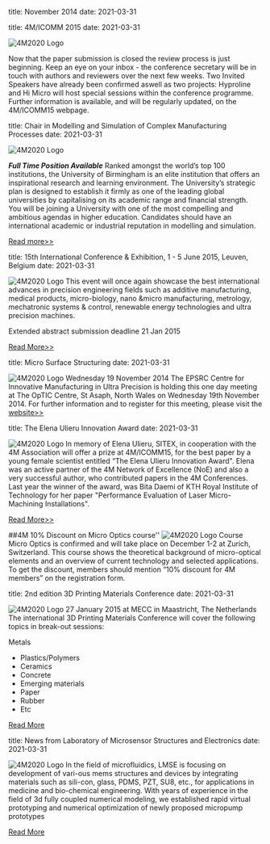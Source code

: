 title: November 2014
date: 2021-03-31

title: 4M/ICOMM 2015
date: 2021-03-31

![4M2020 Logo]("/assets/images/conference.jpg)

Now that the paper submission is closed the review process is just beginning. Keep an eye on your inbox - the conference secretary will be in touch with authors and reviewers over the next few weeks.
Two Invited Speakers have already been confirmed aswell as two projects: Hyproline  and Hi Micro will host special sessions within the conference programme. Further information is available, and will be regularly updated, on the 4M/ICOMM15 webpage.



title: Chair in Modelling and Simulation of Complex Manufacturing Processes
date: 2021-03-31

![4M2020 Logo]("/assets/images/uob.jpg)

***Full Time Position Available***
Ranked amongst the world’s top 100 institutions, the University of Birmingham is an elite institution that offers an inspirational research and learning environment. The University’s strategic plan is designed to establish it firmly as one of the leading global universities by capitalising on its academic range and financial strength. You will be joining a University with one of the most compelling and ambitious agendas in higher education. Candidates should have an international academic or industrial reputation in modelling and simulation.

[Read more>>](http://4m-association.us1.list-manage2.com/track/click?u=4a3e2307c8444f1ffd4221249&id=e0fafc3812&e=c9b7331d9b)


title: 15th International Conference & Exhibition, 1 - 5 June 2015, Leuven, Belgium
date: 2021-03-31

![4M2020 Logo]("/assets/images/euspen.jpg)
This event will once again showcase the best international advances in precision engineering fields such as additive manufacturing, medical products, micro-biology, nano &micro manufacturing, metrology, mechatronic systems & control, renewable energy technologies and ultra precision machines.

Extended abstract submission deadline 21 Jan 2015

[Read More>>](http://www.euspen.eu/OurEvents/Leuven2015.aspx)


title: Micro Surface Structuring
date: 2021-03-31

![4M2020 Logo]("/assets/images/micro-surface-structuring.jpg)
Wednesday 19 November 2014 
The EPSRC Centre for Innovative Manufacturing in Ultra Precision is holding this one day meeting at The OpTIC Centre, St Asaph, North Wales on Wednesday 19th November 2014.
For further information and to register for this meeting, please visit the [website>>](http://4m-association.us1.list-manage.com/track/click?u=4a3e2307c8444f1ffd4221249&id=50a516accf&e=c9b7331d9b)


title: The Elena Ulieru Innovation Award
date: 2021-03-31

![4M2020 Logo]("/assets/images/eu-award.jpg)
In memory of Elena Ulieru, SITEX, in cooperation with the 4M Association will offer a prize at 4M/ICOMM15, for the best paper by a young female scientist entitled “The Elena Ulieru Innovation Award". Elena was an active partner of the 4M Network of Excellence (NoE) and also a very successful author, who contributed papers in the 4M Conferences.
Last year the winner of the award, was Bita Daemi of KTH Royal Institute of Technology for her paper "Performance Evaluation of Laser Micro-Machining Installations".

[Read More>>](http://4m-association.us1.list-manage.com/track/click?u=4a3e2307c8444f1ffd4221249&id=b068b73b2d&e=c9b7331d9b)


##4M 10% Discount on Micro Optics course''
![4M2020 Logo]("/assets/images/fsrm.jpg)
Course Micro Optics is confirmed and will take place on December 1-2 at Zurich, Switzerland.
This course shows the theoretical background of micro-optical elements and an overview of current technology and selected applications.
To get the discount, members should mention “10% discount for 4M members” on the registration form.


title: 2nd edition 3D Printing Materials Conference
date: 2021-03-31

![4M2020 Logo]("/assets/images/3d-printing.jpg)
27 January 2015 at MECC in Maastricht, The Netherlands
The international 3D Printing Materials Conference will cover the following topics in break-out sessions:

Metals
<ul>
    <li>Plastics/Polymers</li>
    <li>Ceramics</li>
    <li>Concrete</li>
    <li>Emerging materials</li>
    <li>Paper</li>
    <li>Rubber</li>
    <li>Etc</li>
</ul>
    
[Read More](http://4m-association.us1.list-manage.com/track/click?u=4a3e2307c8444f1ffd4221249&id=4405f1bfb2&e=c9b7331d9b)


title: News from Laboratory of Microsensor Structures and Electronics
date: 2021-03-31

![4M2020 Logo]("/assets/images/LMSE.jpg)
In the field of microfluidics, LMSE is focusing on development of vari-ous mems structures and devices by integrating materials such as sili-con, glass, PDMS, PZT, SU8, etc., for applications in medicine and bio-chemical engineering. With years of experience in the field of 3d fully coupled numerical modeling, we established rapid virtual prototyping and numerical optimization of newly proposed micropump prototypes

[Read More](http://4m-association.us1.list-manage.com/track/click?u=4a3e2307c8444f1ffd4221249&id=2477dc02fe&e=c9b7331d9b)